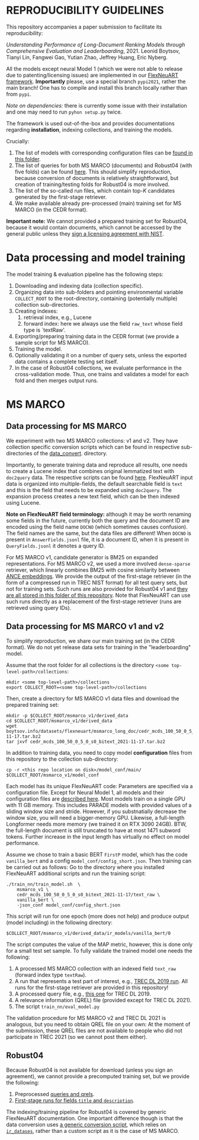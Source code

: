# REPRODUCIBILITY GUIDELINES

This repository accompanies a paper submission to facilitate its reproducibility:

*Understanding Performance of Long-Document Ranking Models through Comprehensive Evaluation and Leaderboarding*, 
2021. Leonid Boytsov, Tianyi Lin, Fangwei Gao, Yutian Zhao, Jeffrey Huang, Eric Nyberg.

All the models except neural Model 1 (which we were not able to release due to patenting/licensing issues) 
are implemented in our [FlexNeuART framework](https://github.com/oaqa/FlexNeuART/tree/pypi2021).
**Importantly** please, use a special branch `pypi2021`, rather the main branch! One has to compile and install this branch
locally rather than from `pypi`. 

*Note on dependencies:* there is currently some issue 
with their installation and one may need to run `pyhon setup.py` twice.

The framework is used out-of-the-box and provides documentations regarding **installation**, indexing collections, and training 
the models.

Crucially:
1. The list of models with corresponding configuration files can be [found in this folder](model_conf).
2. The list of queries for both MS MARCO (documents) and Robust04 (with five folds) can be found [here](queries). This should simplify reproduction, because conversion of documents is relatively straightforward, but creation of training/testing folds for Robust04 is more involved.
3. The list of the so-called run files, which contain top-*K* candidates generated by the first-stage retriever.
4. We make available already pre-processed (main) training set for MS MARCO (in the CEDR format). 

**Important note:** We cannot provided a prepared training set for Robust04, because it would contain documents, which cannot be accessed by the general public unless they [sign a licensing agreement with NIST](https://trec.nist.gov/data/cd45/index.html).

# Data processing and model training

The model training & evaluation pipeline has the following steps:
1. Downloading and indexing data (collection specific).
2. Organizing data into sub-folders and pointing environmental variable `COLLECT_ROOT` to the root-directory, 
containing (potentially multiple) collection sub-directories.
3. Creating indexes:
   1. retrieval index, e.g., Lucene
   2. forward index: here we always use the field `raw_text` whose field type is `textRaw'.
4. Exporting/preparing training data in the CEDR format (we provide a sample script for MS MARCO).
5. Training the model.
6. Optionally validating it on a number of query sets, unless the exported data contains a complete testing
set itself.
7. In the case of Robust04 collections, we evaluate performance in the cross-validation mode. Thus,
one trains and validates a model for each fold and then merges output runs.

# MS MARCO
## Data processing for MS MARCO

We experiment with two MS MARCO collections: v1 and v2. They have 
collection specific conversion scripts which can be found in respective sub-directories of the [data_convert](https://github.com/oaqa/FlexNeuART/tree/master/scripts/data_convert).
directory. 

Importantly, to generate training data and reproduce all results, one needs
to create a Lucene index that combines original lemmatized text with `doc2query` data. The respective scripts
can be found [here](data_convert/msmarco/add_doc2query_docs.py).
FlexNeuART input data is organized into multiple-fields, the default searchable field is `text`
and this is the field that needs to be expanded using `doc2query`. The expansion process 
creates a new text field, which can be then indexed using Lucene.

**Note on FlexNeuART field terminology:** although it may be worth renaming some fields in the future,
currently both the query and the document ID are encoded using the field name `DOCNO` (which sometimes causes confusion). 
The field names are the same, but the data files are different!
When `DOCNO` is present in `AnswerFields.jsonl` file, it is a document ID, when it is present 
in `QueryFields.jsonl` it denotes a query ID. 

For MS MARCO v1, candidate generator is BM25 on expanded representations.
For MS MARCO v2, we used a more involved `dense-sparse` retriever, which linearly combines BM25 with cosine similarity 
between [ANCE embeddings](https://github.com/microsoft/ANCE). 
We  provide the output of the first-stage retriever (in the form of a compressed run in TREC NIST format) for all test query sets,
but not for training sets.
Such runs are also provided for Robust04 v1 and [they are all stored in this folder of this repository](trec_runs_cached).
Note that FlexNeuART can use such runs directly as a replacement of the first-stage retriever (runs are retrieved using query IDs). 

## Data processing for MS MARCO v1 and v2

To simplify reproduction, we share our main training set (in the CEDR format). 
We do not yet release data sets for training in the "leaderboarding" model.

Assume that the root folder for all collections is the directory `<some top-level-path>/collections`:
```
mkdir <some top-level-path>/collections
export COLLECT_ROOT=<some top-level-path>/collections
```

Then, create a directory for MS MARCO v1 data files and download the prepared training set:
```
mkdir -p $COLLECT_ROOT/msmarco_v1/derived_data
cd $COLLECT_ROOT/msmarco_v1/derived_data
wget boytsov.info/datasets/flexneuart/msmarco_long_doc/cedr_mcds_100_50_0_5_0_s0_bitext_2021-11-17.tar.bz2
tar jxvf cedr_mcds_100_50_0_5_0_s0_bitext_2021-11-17.tar.bz2
```

In addition to training data, you need to copy model **configuration** files from this repository to the collection sub-directory:
```
cp -r <this repo location on disk>/model_conf/main/ $COLLECT_ROOT/msmarco_v1/model_conf

```

Each model has its unique FlexNeuART code: Parameters are specified via a configuration file.
Except for Neural Model 1, all models and their configuration files are [described here](model_conf/README.md).
Most models train on a single GPU with 11 GB memory. 
This includes PARADE models with provided values of a sliding window size and stride. 
However, if you substnatially decrease the window size, you will need a bigger-memory GPU. 
Likewise, a full-length Longformer needs more memory (we trained it on RTX 3090 24GB).
BTW, the full-length document is still truncated to have at most 1471 subword tokens.
Further increase in the input length has virtually no effect on model performance.

Assume we chose to train a basic BERT `FirstP` model, which has the code `vanilla_bert`
and a config `model_conf/config_short.json`. 
Then training can be carried out as follows: 
Go to the directory where you installed FlexNeuART additional scripts and run the training script:
```
./train_nn/train_model.sh  \
    msmarco_v1 \
    cedr_mcds_100_50_0_5_0_s0_bitext_2021-11-17/text_raw \
    vanilla_bert \
    -json_conf model_conf/config_short.json
```

This script will run for one epoch (more does not help) and produce output (model including) in the following
directory:
```
$COLLECT_ROOT/msmarco_v1/derived_data/ir_models/vanilla_bert/0
```

The script computes the value of the MAP metric, however, this is done only for a small test set sample.
To fully validate the trained model one needs the following:

1. A processed MS MARCO collection with an indexed field `text_raw` (forward index type `textRaw`). 
2. A run that represents a test part of interest, e.g., [TREC DL 2019 run](trec_runs_cached/msmarco_v1/test2019). All runs for the first-stage retriever are provided in this repository!
3. A processed query file, e.g., [this one](queries/msmarco_v1/test2019) for TREC DL 2019.
4. A relevance information (QREL) file (provided except for TREC DL 2021).
5. The script `train_nn/eval_model.py`

The validation procedure for MS MARCO v2 and TREC DL 2021 is analogous, but you need to
obtain QREL file on your own: At the moment of the submission, these QREL files are not
available to people who did not participate in TREC 2021 (so we cannot post them either).

## Robust04

Because Robust04 is not available for download (unless you sign an agreement), we cannot provide
a precomputed training set, but we provide the following:

1. Preprocessed [queries and qrels](queries/robust04).
2. [First-stage runs for fields `title` and `description`](trec_runs_cached/robust04).

The indexing/training pipeline for Robust04 is covered by generic FlexNeuART documentation.
One important difference though is that the data conversion uses [a generic conversion 
script](https://github.com/oaqa/FlexNeuART/blob/pypi2021/scripts/data_convert/ir_datasets/README.md),
which relies on [`ir_datases`](https://ir-datasets.com/), rather than a custom script as it is 
the case of MS MARCO.
